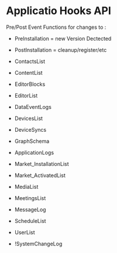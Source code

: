 # Applicatio Hooks API

Pre/Post Event Functions for changes to :

- PreInstallation = new Version Dectected
- PostInstallation = cleanup/register/etc
- ContactsList
- ContentList
- EditorBlocks
- EditorList
- DataEventLogs
- DevicesList
- DeviceSyncs
- GraphSchema
- ApplicationLogs
- Market_InstallationList
- Market_ActivatedList
- MediaList
- MeetingsList
- MessageLog
- ScheduleList
- UserList

- !SystemChangeLog
